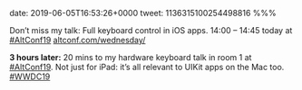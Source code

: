 date: 2019-06-05T16:53:26+0000
tweet: 1136315100254498816
%%%

Don’t miss my talk: Full keyboard control in iOS apps. 14:00 – 14:45 today at [#AltConf19](https://twitter.com/hashtag/AltConf19) [altconf.com/wednesday/](http://altconf.com/wednesday/)

**3 hours later:** 20 mins to my hardware keyboard talk in room 1 at [#AltConf19](https://twitter.com/hashtag/AltConf19). Not just for iPad: it’s all relevant to UIKit apps on the Mac too. [#WWDC19](https://twitter.com/hashtag/WWDC19)
